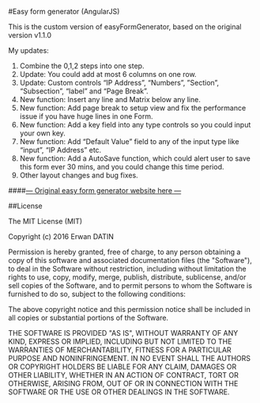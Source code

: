 #Easy form generator (AngularJS)

This is the custom version of easyFormGenerator, based on the original version v1.1.0

My updates:
1. Combine the 0,1,2 steps into one step.
2. Update: You could add at most 6 columns on one row.
2. Update: Custom controls “IP Address”, “Numbers”, ”Section”, “Subsection”, “label” and “Page Break”.
3. New function: Insert any line and Matrix below any line.
4. New function: Add page break to setup view and fix the performance issue if you have huge lines in one Form.
5. New function: Add a key field into any type controls so you could input your own key.
6. New function: Add “Default Value” field to any of the input type like “input”, “IP Address” etc.
7. New function: Add a AutoSave function, which could alert user to save this form ever 30 mins, and you could change this time period.
8. Other layout changes and bug fixes.


####[— Original easy form generator website here —](http://mackentoch.github.io/easyFormGenerator/)



##License

The MIT License (MIT)

Copyright (c) 2016 Erwan DATIN

Permission is hereby granted, free of charge, to any person obtaining a copy
of this software and associated documentation files (the "Software"), to deal
in the Software without restriction, including without limitation the rights
to use, copy, modify, merge, publish, distribute, sublicense, and/or sell
copies of the Software, and to permit persons to whom the Software is
furnished to do so, subject to the following conditions:

The above copyright notice and this permission notice shall be included in
all  copies or substantial portions of the Software.

THE SOFTWARE IS PROVIDED "AS IS", WITHOUT WARRANTY OF ANY KIND, EXPRESS OR
IMPLIED, INCLUDING BUT NOT LIMITED TO THE WARRANTIES OF MERCHANTABILITY,
FITNESS FOR A PARTICULAR PURPOSE AND NONINFRINGEMENT. IN NO EVENT SHALL THE
AUTHORS OR COPYRIGHT HOLDERS BE LIABLE FOR ANY CLAIM, DAMAGES OR OTHER
LIABILITY, WHETHER IN AN ACTION OF CONTRACT, TORT OR OTHERWISE, ARISING FROM,
OUT OF OR IN CONNECTION WITH THE SOFTWARE OR THE USE OR OTHER DEALINGS IN
THE SOFTWARE.
